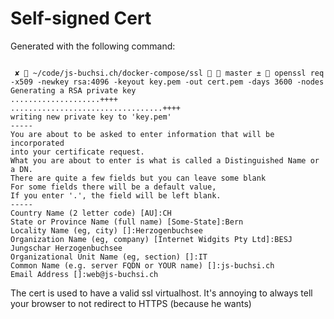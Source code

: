 # Self-signed Cert
Generated with the following command:
```
                                                              
 ✘  ~/code/js-buchsi.ch/docker-compose/ssl   master ±  openssl req -x509 -newkey rsa:4096 -keyout key.pem -out cert.pem -days 3600 -nodes
Generating a RSA private key
....................++++
..................................++++
writing new private key to 'key.pem'
-----
You are about to be asked to enter information that will be incorporated
into your certificate request.
What you are about to enter is what is called a Distinguished Name or a DN.
There are quite a few fields but you can leave some blank
For some fields there will be a default value,
If you enter '.', the field will be left blank.
-----
Country Name (2 letter code) [AU]:CH
State or Province Name (full name) [Some-State]:Bern
Locality Name (eg, city) []:Herzogenbuchsee
Organization Name (eg, company) [Internet Widgits Pty Ltd]:BESJ Jungschar Herzogenbuchsee
Organizational Unit Name (eg, section) []:IT
Common Name (e.g. server FQDN or YOUR name) []:js-buchsi.ch
Email Address []:web@js-buchsi.ch  
```

The cert is used to have a valid ssl virtualhost. It's annoying to always tell your browser to not redirect to HTTPS (because he wants)

